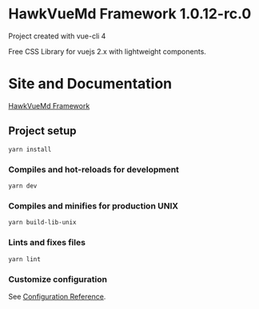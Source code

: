 # HawkVueMd Framework 1.0.12-rc.0
Project created with vue-cli 4

Free CSS Library for vuejs 2.x with lightweight components.

# Site and Documentation

<a href="https://edutucci.github.io/hawkframework/" target="_blank"> HawkVueMd Framework </a>

## Project setup
```
yarn install
```

### Compiles and hot-reloads for development
```
yarn dev
```

### Compiles and minifies for production UNIX
```
yarn build-lib-unix
```

### Lints and fixes files
```
yarn lint
```

### Customize configuration
See [Configuration Reference](https://cli.vuejs.org/config/).
